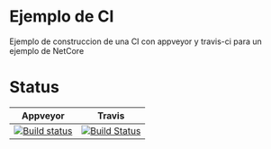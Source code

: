 # Ejemplo de CI

Ejemplo de construccion de una CI con appveyor y travis-ci para un ejemplo de NetCore

# Status

|Appveyor|Travis|
|--------|------|
|[![Build status](https://ci.appveyor.com/api/projects/status/3y9e1wt7h9oo11g4/branch/netcore?svg=true)](https://ci.appveyor.com/project/kabestrus/workshop-riojadotnet/branch/netcore)|[![Build Status](https://travis-ci.org/JorTurFer/Workshop_RiojaDotNet.svg?branch=netcore)](https://travis-ci.org/JorTurFer/Workshop_RiojaDotNet)|
